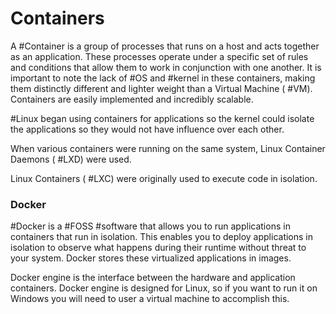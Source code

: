 # Containers

A #Container is a group of processes that runs on a host and acts together as an application. These processes operate under a specific set of rules and conditions that allow them to work in conjunction with one another. It is important to note the lack of #OS and #kernel in these containers, making them distinctly different and lighter weight than a Virtual Machine ( #VM). Containers are easily implemented and incredibly scalable.

#Linux began using containers for applications so the kernel could isolate the applications so they would not have influence over each other. 

When various containers were running on the same system, Linux Container Daemons ( #LXD) were used. 

Linux Containers ( #LXC) were originally used to execute code in isolation.

### Docker

#Docker is a #FOSS #software that allows you to run applications in containers that run in isolation. This enables you to deploy applications in isolation to observe what happens during their runtime without threat to your system. Docker stores these virtualized applications in images. 

Docker engine is the interface between the hardware and application containers. Docker engine is designed for Linux, so if you want to run it on Windows you will need to user a virtual machine to accomplish this.